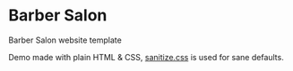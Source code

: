 # Barber Salon

Barber Salon website template

Demo made with plain HTML & CSS, [sanitize.css](https://github.com/jonathantneal/sanitize.css) is used for sane defaults.
